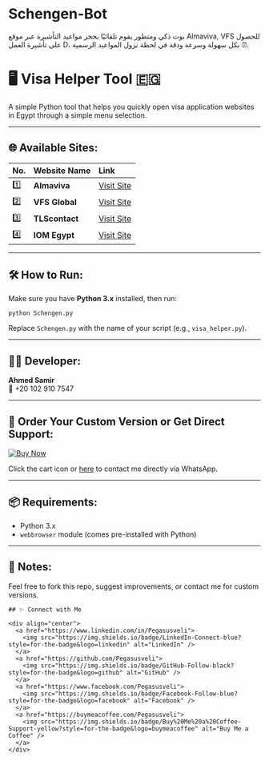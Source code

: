 # Schengen-Bot
بوت ذكي ومتطور يقوم تلقائيًا بحجز مواعيد التأشيرة عبر موقع Almaviva, VFS للحصول على تأشيرة العمل D، بكل سهولة وسرعة ودقة في لحظة نزول المواعيد الرسمية ⏰.
# 🖥️ Visa Helper Tool 🇪🇬

A simple Python tool that helps you quickly open visa application websites in Egypt through a simple menu selection.

---

## 🌐 Available Sites:

| No. | Website Name | Link |
|:----|:-------------|:------|
| 1️⃣ | **Almaviva** | [Visit Site](https://egy.almaviva-visa.it/) |
| 2️⃣ | **VFS Global** | [Visit Site](https://visa.vfsglobal.com/egy/en/nld) |
| 3️⃣ | **TLScontact** | [Visit Site](https://fr.tlscontact.com/visa/eg) |
| 4️⃣ | **IOM Egypt** | [Visit Site](https://egypt.iom.int/) |

---

## 🛠️ How to Run:

Make sure you have **Python 3.x** installed, then run:

```bash
python Schengen.py
```

Replace `Schengen.py` with the name of your script (e.g., `visa_helper.py`).

---

## 👨‍💻 Developer:

**Ahmed Samir**  
📱 +20 102 910 7547  

---

## 🛒 Order Your Custom Version or Get Direct Support:

[![Buy Now](https://img.icons8.com/emoji/48/shopping-cart-emoji.png)](https://wa.me/201029107547)

Click the cart icon or [here](https://wa.me/201029107547) to contact me directly via WhatsApp.

---


## 📦 Requirements:

- Python 3.x  
- `webbrowser` module (comes pre-installed with Python)

---

## 📣 Notes:

Feel free to fork this repo, suggest improvements, or contact me for custom versions.
```
## ✨ Connect with Me

<div align="center">
  <a href="https://www.linkedin.com/in/Pegasusveli">
    <img src="https://img.shields.io/badge/LinkedIn-Connect-blue?style=for-the-badge&logo=linkedin" alt="LinkedIn" />
  </a>
  <a href="https://github.com/Pegasusveli">
    <img src="https://img.shields.io/badge/GitHub-Follow-black?style=for-the-badge&logo=github" alt="GitHub" />
  </a>
  <a href="https://www.facebook.com/Pegasusveli">
    <img src="https://img.shields.io/badge/Facebook-Follow-blue?style=for-the-badge&logo=facebook" alt="Facebook" />
  </a>
  <a href="https://buymeacoffee.com/Pegasusveli">
    <img src="https://img.shields.io/badge/Buy%20Me%20a%20Coffee-Support-yellow?style=for-the-badge&logo=buymeacoffee" alt="Buy Me a Coffee" />
  </a>
</div>


